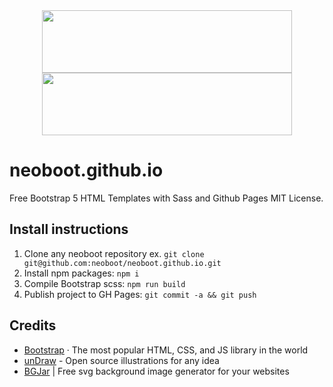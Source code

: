 <div align="center">
<img width="400px" height="100px" src="https://neoboot.github.io/assets/logo-light.svg#gh-light-mode-only">
<img width="400px" height="100px" src="https://neoboot.github.io/assets/logo-dark.svg#gh-dark-mode-only">
</div>

# neoboot.github.io

Free Bootstrap 5 HTML Templates with Sass and Github Pages MIT License.

## Install instructions

1. Clone any neoboot repository ex. `git clone git@github.com:neoboot/neoboot.github.io.git`
2. Install npm packages: `npm i`
3. Compile Bootstrap scss: `npm run build`
4. Publish project to GH Pages: `git commit -a && git push`

## Credits

- [Bootstrap](https://getbootstrap.com/) · The most popular HTML, CSS, and JS library in the world
- [unDraw](https://undraw.co/) - Open source illustrations for any idea
- [BGJar](https://bgjar.com/) | Free svg background image generator for your websites

